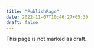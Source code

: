 ```yaml
---
title: "PublishPage"
date: 2022-11-07T10:46:27+05:30
draft: false
---
```


This page is not marked as draft..